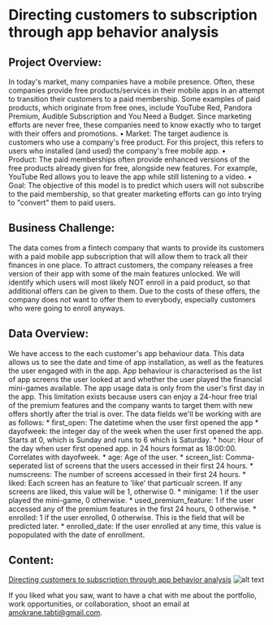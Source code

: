 # Directing customers to subscription through app behavior analysis

## Project Overview:

In today's market, many companies have a mobile presence. Often, these companies provide free products/services in their mobile apps in an attempt to transition their customers to a paid membership. Some examples of paid products, which originate from free ones, include YouTube Red, Pandora Premium, Audible Subscription and You Need a Budget. Since marketing efforts are never free, these companies need to know exactly who to target with their offers and promotions.
    • Market: The target audience is customers who use a company's free product. For this project, this refers to users who installed (and used) the company's free mobile app.
    • Product: The paid memberships often provide enhanced versions of the free products already given for free, alongside new features. For example, YouTube Red allows you to leave the app while still listening to a video.
    • Goal: The objective of this model is to predict which users will not subscribe to the paid membership, so that greater marketing efforts can go into trying to "convert" them to paid users.

## Business Challenge:

The data comes from a fintech company that wants to provide its customers with a paid mobile app subscription that will allow them to track all their finances in one place. To attract customers, the company releases a free version of their app with some of the main features unlocked.
We will identify which users will most likely NOT enroll in a paid product, so that additional offers can be given to them. Due to the costs of these offers, the company does not want to offer them to everybody, especially customers who were going to enroll anyways.

## Data Overview:

We have access to the each customer's app behaviour data. This data allows us to see the date and time of app installation, as well as the features the user engaged with in the app. App behaviour is characterised as the list of app screens the user looked at and whether the user played the financial mini-games available.
The app usage data is only from the user's first day in the app. This limitation exists because users can enjoy a 24-hour free trial of the premium features and the company wants to target them with new offers shortly after the trial is over.
The data fields we'll be working with are as follows:
    * first_open: The datetime when the user first opened the app
    * dayofweek: the integer day of the week when the user first opened the app. Starts at 0, which is Sunday and runs to 6 which is Saturday.
    * hour: Hour of the day when user first opened app. in 24 hours format as 18:00:00. Correlates with dayofweek.
    * age: Age of the user.
    * screen_list: Comma-seperated list of screens that the users accessed in their first 24 hours.
    * numscreens: The number of screens accessed in their first 24 hours.
    * liked: Each screen has an feature to 'like' that particualr screen. If any screens are liked, this value will be 1, otherwise 0.
    * minigame: 1 if the user played the mini-game, 0 otherwise.
    * used_premium_feature: 1 if the user accessed any of the premium features in the first 24 hours, 0 otherwise.
    * enrolled: 1 if the user enrolled, 0 otherwise. This is the field that will be predicted later.
    * enrolled_date: If the user enrolled at any time, this value is popopulated with the date of enrollment.

## Content:

[Directing customers to subscription through app behavior analysis](https://github.com/atabti/Data_Science_Portfolio/blob/master/Directing%20Customers%20to%20Subscription%20Through%20App%20Behavior%20Analysis/Directing%20Customers%20to%20Subscription%20Through%20App%20Behavior%20Analysis.ipynb) ![alt text](https://upload.wikimedia.org/wikipedia/commons/thumb/3/38/Jupyter_logo.svg/44px-Jupyter_logo.svg.png)


If you liked what you saw, want to have a chat with me about the portfolio, work opportunities, or collaboration, shoot an email at amokrane.tabti@gmail.com.

